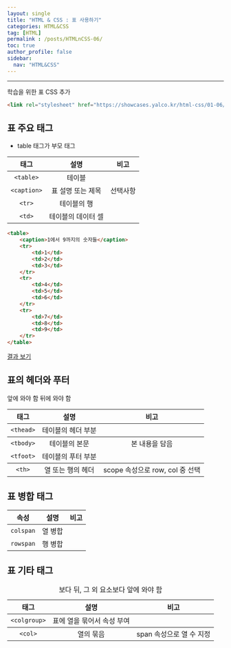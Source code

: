 ```yaml
---
layout: single
title: "HTML & CSS : 표 사용하기"
categories: HTML&CSS
tag: [HTML]
permalink : /posts/HTMLnCSS-06/
toc: true
author_profile: false
sidebar:
  nav: "HTML&CSS"
---
```


<hr>

학습을 위한 표 CSS 추가

```html
<link rel="stylesheet" href="https://showcases.yalco.kr/html-css/01-06/table.css">
```

## 표 주요 태그

- table 태그가 부모 태그 

|    태그   |        설명        |   비고   |
|:---------:|:------------------:|:--------:|
|  `<table>`  |       테이블       |          |
| `<caption>` |  표 설명 또는 제목 | 선택사항 |
|    `<tr>`   |     테이블의 행    |          |
|    `<td>`   | 테이블의 데이터 셀 |          |

```html
<table>
    <caption>1에서 9까지의 숫자들</caption>
    <tr>
        <td>1</td>
        <td>2</td>
        <td>3</td>
    </tr>
    <tr>
        <td>4</td>
        <td>5</td>
        <td>6</td>
    </tr>
    <tr>
        <td>7</td>
        <td>8</td>
        <td>9</td>
    </tr>
</table>
```

[결과 보기](https://showcases.yalco.kr/html-css/01-06/01.html)

## 표의 헤더와 푸터

|   태그  |        설명        |               비고              |
|:-------:|:------------------:|:-------------------------------:|
| `<thead>` | 테이블의 헤더 부분 |       <tbody> 앞에 와야 함      |
| `<tbody>` |    테이블의 본문   |          본 내용을 담음         |
| `<tfoot>` | 테이블의 푸터 부분 |       <tbody> 뒤에 와야 함      |
|   `<th>`  |  열 또는 행의 헤더 | scope 속성으로 row, col 중 선택 |

## 표 병합 태그

|   속성  |   설명  | 비고 |
|:-------:|:-------:|:----:|
| `colspan` | 열 병합 |      |
| `rowspan` | 행 병합 |      |

## 표 기타 태그

|    태그    |            설명            |                      비고                     |
|:----------:|:--------------------------:|:---------------------------------------------:|
| `<colgroup>` | 표에 열을 묶어서 속성 부여 | <caption>보다 뒤, 그 외 요소보다 앞에 와야 함 |
|   `<col>`   |          열의 묶음         |            span 속성으로 열 수 지정           |

